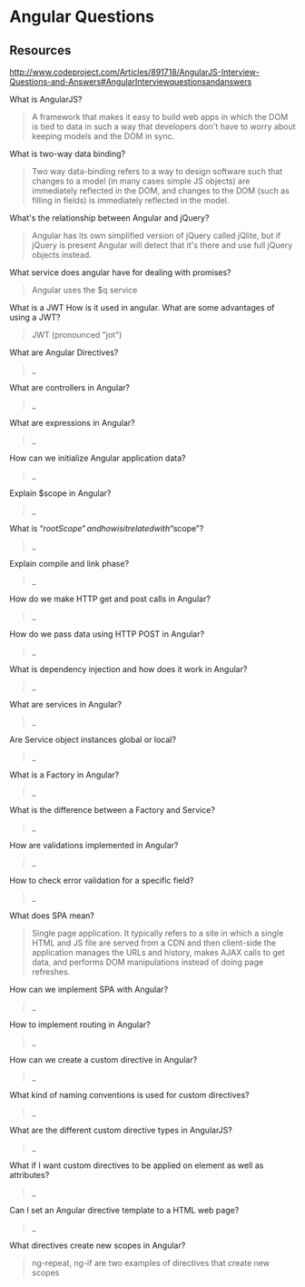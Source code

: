 # Angular Questions

## Resources

http://www.codeproject.com/Articles/891718/AngularJS-Interview-Questions-and-Answers#AngularInterviewquestionsandanswers

What is AngularJS?
> A framework that makes it easy to build web apps in which the DOM is tied to data in such a way that developers don't have to worry about keeping models and the DOM in sync.

What is two-way data binding?
> Two way data-binding refers to a way to design software such that changes to a model (in many cases simple JS objects) are immediately reflected in the DOM, and changes to the DOM (such as filling in fields) is immediately reflected in the model.

What's the relationship between Angular and jQuery?
> Angular has its own simplified version of jQuery called jQlite, but if jQuery is present Angular will detect that it's there and use full jQuery objects instead.

What service does angular have for dealing with promises?
> Angular uses the $q service

What is a JWT How is it used in angular. What are some advantages of using a JWT?
> JWT (pronounced "jot")

What are Angular Directives?
>_

What are controllers in Angular?
>_

What are expressions in Angular?
>_

How can we initialize Angular application data?
>_

Explain $scope in Angular?
>_

What is “$rootScope” and how is it related with “$scope”?
>_

Explain compile and link phase?
>_

How do we make HTTP get and post calls in Angular?
>_

How do we pass data using HTTP POST in Angular?
>_

What is dependency injection and how does it work in Angular?
>_

What are services in Angular?
>_

Are Service object instances global or local?
>_

What is a Factory in Angular?
>_

What is the difference between a Factory and Service?
>_

How are validations implemented in Angular?
>_

How to check error validation for a specific field?
>_

What does SPA mean?
> Single page application.  It typically refers to a site in which a single HTML and JS file are served from a CDN and then client-side the application manages the URLs and history, makes AJAX calls to get data, and performs DOM manipulations instead of doing page refreshes.

How can we implement SPA with Angular?
>_

How to implement routing in Angular?
>_

How can we create a custom directive in Angular?
>_

What kind of naming conventions is used for custom directives?
>_

What are the different custom directive types in AngularJS?
>_

What if I want custom directives to be applied on element as well as attributes?
>_

Can I set an Angular directive template to a HTML web page?
>_

What directives create new scopes in Angular?
>ng-repeat, ng-if are two examples of directives that create new scopes
